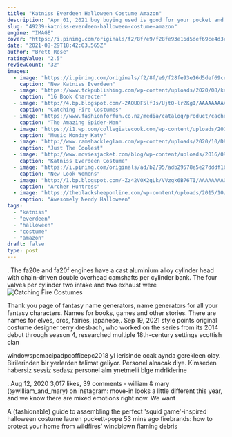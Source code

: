 ```yaml
---
title: "Katniss Everdeen Halloween Costume Amazon"
description: "Apr 01, 2021 buy buying used is good for your pocket and for the planet, so why buy new? sell we buy all things entertainment from books to instruments! trade trade credit spends like cash in"
slug: "49239-katniss-everdeen-halloween-costume-amazon"
engine: "IMAGE"
cover: "https://i.pinimg.com/originals/f2/8f/e9/f28fe93e16d5def69ce4d3cc64ca9b8a.jpg"
date: "2021-08-29T18:42:03.565Z"
author: "Brett Rose"
ratingValue: "2.5"
reviewCount: "32"
images:
  - image: "https://i.pinimg.com/originals/f2/8f/e9/f28fe93e16d5def69ce4d3cc64ca9b8a.jpg"
    caption: "New Katniss Everdeen"
  - image: "https://www.tckpublishing.com/wp-content/uploads/2020/08/katniss-everdeen-costume-314x718.jpg"
    caption: "16 Book Character"
  - image: "http://4.bp.blogspot.com/-2AQUQF5lfJs/UjtQ-lrZKgI/AAAAAAAAAH0/naEgK8YzHjs/s1600/catching-fire-hawaii-katniss-peeta.jpg"
    caption: "Catching Fire Costumes"
  - image: "https://www.fashionforfun.co.nz/media/catalog/product/cache/11/image/5e06319eda06f020e43594a9c230972d/8/0/802678_1/The-Amazing-Spider-Man-Movie-Deluxe-Plus-Adult-Costume--Disguise-DS-DG42499C.jpg"
    caption: "The Amazing Spider-Man"
  - image: "https://i1.wp.com/collegiatecook.com/wp-content/uploads/2013/10/katy-perry-roar-costume.gif"
    caption: "Music Monday Katy"
  - image: "http://www.ramshackleglam.com/wp-content/uploads/2020/10/D81FF906-9D31-44FB-A57A-FA9FABE15501-576x1024.jpg"
    caption: "Just The Coolest"
  - image: "http://www.moviesjacket.com/blog/wp-content/uploads/2016/09/costumes-2.jpg"
    caption: "Katniss Everdeen Costume"
  - image: "https://i.pinimg.com/originals/ad/b2/95/adb29578e5e27dddf1b92ef3f0a563f3.jpg"
    caption: "New Look Womens"
  - image: "http://1.bp.blogspot.com/-Zz42VOX2gLk/VVzgk6B76TI/AAAAAAAAO10/sp4hfeQDPvQ/s1600/huntress-girl.png"
    caption: "Archer Huntress"
  - image: "https://theblacksheeponline.com/wp-content/uploads/2015/10/mystique.jpg"
    caption: "Awesomely Nerdy Halloween"
tags:
  - "katniss"
  - "everdeen"
  - "halloween"
  - "costume"
  - "amazon"
draft: false
type: post
---
```


. The fa20e and fa20f engines have a cast aluminium alloy cylinder head with chain-driven double overhead camshafts per cylinder bank. The four valves per cylinder  two intake and two exhaust  were
![Catching Fire Costumes](http://4.bp.blogspot.com/-2AQUQF5lfJs/UjtQ-lrZKgI/AAAAAAAAAH0/naEgK8YzHjs/s1600/catching-fire-hawaii-katniss-peeta.jpg "Catching Fire Costumes")

Thank you page of fantasy name generators, name generators for all your fantasy characters. Names for books, games and other stories. There are names for elves, orcs, fairies, japanese,. Sep 19, 2021 style points original costume designer terry dresbach, who worked on the series from its 2014 debut through season 4, researched multiple 18th-century settings  scottish clan
<!--inArticleAds-->

<!--galleryOne-->

windowspcmacipadpcofficepc2018 yl ierisinde ocak aynda gerekleen olay. Birilerinden bir yerlerden talimat geliyor. Personel alnacak diye. Kimseden habersiz sessiz sedasz personel alm ynetmelii blge mdrlklerine
<!--inArticleAds-->

<!--galleryTwo-->

. Aug 12, 2020 3,017 likes, 39 comments - william & mary (@william_and_mary) on instagram: move-in looks a little different this year, and we know there are mixed emotions right now. We want
<!--galleryThree-->

A (fashionable) guide to assembling the perfect 'squid game'-inspired halloween costume lauren puckett-pope 53 mins ago firebrands: how to protect your home from wildfires' windblown flaming debris